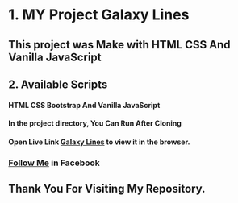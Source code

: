 # 1. MY Project Galaxy Lines

## This project was Make  with HTML CSS And Vanilla JavaScript

## 2. Available Scripts
#### HTML CSS Bootstrap And Vanilla JavaScript
#### In the project directory, You Can Run After Cloning

#### Open Live Link [Galaxy Lines](https://galaxy-lines.netlify.app/) to view it in the browser.

### [Follow Me](https://www.facebook.com/ohidur.AlexMarcer) in Facebook
## Thank You For Visiting My Repository.
